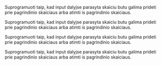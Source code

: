 Suprogramuoti taip, kad input dalyjse parasyta skaiciu butu galima prideti prie pagrindinio skaiciaus arba atimti is pagrindinio skaiciaus. 

Suprogramuoti taip, kad input dalyjse parasyta skaiciu butu galima prideti prie pagrindinio skaiciaus arba atimti is pagrindinio skaiciaus. 

Suprogramuoti taip, kad input dalyjse parasyta skaiciu butu galima prideti prie pagrindinio skaiciaus arba atimti is pagrindinio skaiciaus. 

Suprogramuoti taip, kad input dalyjse parasyta skaiciu butu galima prideti prie pagrindinio skaiciaus arba atimti is pagrindinio skaiciaus. 

